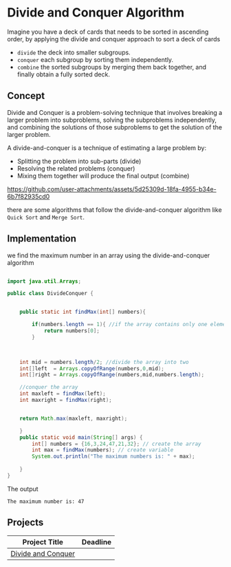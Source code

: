 # Divide and Conquer Algorithm

Imagine you have a deck of cards that needs to be sorted in ascending order, by applying the divide and conquer approach to sort a deck of cards

* `divide` the deck into smaller subgroups.
* `conquer` each subgroup by sorting them independently.
* `combine` the sorted subgroups by merging them back together, and finally obtain a fully sorted deck.

## Concept

Divide and Conquer is a problem-solving technique that involves breaking a larger problem into subproblems, solving the subproblems independently, and combining the solutions of those subproblems to get the solution of the larger problem.

A divide-and-conquer is a technique of estimating a large problem by:

* Splitting the problem into sub-parts (divide)
* Resolving the related problems (conquer)
* Mixing them together will produce the final output (combine)




https://github.com/user-attachments/assets/5d25309d-18fa-4955-b34e-6b7f82935cd0




there are some algorithms that follow the divide-and-conquer algorithm like `Quick Sort` and `Merge Sort`.

## Implementation

we find the maximum number in an array using the divide-and-conquer algorithm

```java

import java.util.Arrays;

public class DivideConquer {


    public static int findMax(int[] numbers){

        if(numbers.length == 1){ //if the array contains only one element return it
            return numbers[0];
        }
    


    int mid = numbers.length/2; //divide the array into two
    int[]left  = Arrays.copyOfRange(numbers,0,mid);
    int[]right = Arrays.copyOfRange(numbers,mid,numbers.length);

    //conquer the array 
    int maxleft = findMax(left);
    int maxright = findMax(right);


    return Math.max(maxleft, maxright);

    }
    public static void main(String[] args) {
        int[] numbers = {16,3,24,47,21,32}; // create the array 
        int max = findMax(numbers); // create variable
        System.out.println("The maximum numbers is: " + max);
        
    }
}
```
The output
```
The maximum number is: 47
```

## Projects
| Project Title | Deadline |
:-----------:|:-------------|
|[Divide and Conquer](https://github.com/SAFCSP-Team/divide-and-conquer-project)|


